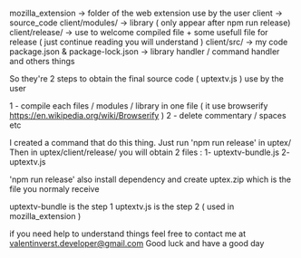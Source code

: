 mozilla_extension -> folder of the web extension use by the user
client -> source_code
client/modules/ -> library ( only appear after npm run release)
client/release/ -> use to welcome compiled file + some usefull file for release ( just continue reading you will understand )
client/src/ -> my code 
package.json & package-lock.json -> library handler / command handler and others things


So they're 2 steps to obtain the final source code ( uptextv.js ) use by the user

1 - compile each files / modules / library in one file ( it use browserify https://en.wikipedia.org/wiki/Browserify )
2 - delete commentary / spaces etc

I created a command that do this thing. Just run 'npm run release' in uptex/
Then in uptex/client/release/ you will obtain 2 files : 
	1- uptextv-bundle.js
	2- uptextv.js

'npm run release' also install dependency and create uptex.zip which is the file you normaly receive
	
uptextv-bundle is the step 1 
uptextv.js is the step 2 ( used in mozilla_extension )


if you need help to understand things feel free to contact me at valentinverst.developer@gmail.com
Good luck and have a good day